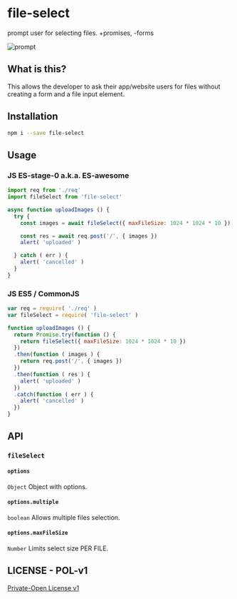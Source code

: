 # file-select

prompt user for selecting files. +promises, -forms

![prompt](http://2.bp.blogspot.com/-lEZIGdCwdkg/TWfp3hvdzDI/AAAAAAAADo8/YCMq_gCqqvA/s640/Choose+file+to+upload.png)


## What is this?

This allows the developer to ask their app/website users for files without
creating a form and a file input element.


## Installation

```bash
npm i --save file-select
```

## Usage

### JS ES-stage-0 a.k.a. ES-awesome
```js
import req from './req'
import fileSelect from 'file-select'

async function uploadImages () {
  try {
    const images = await fileSelect({ maxFileSize: 1024 * 1024 * 10 })

    const res = await req.post('/', { images })
    alert( 'uploaded' )

  } catch ( err ) {
    alert( 'cancelled' )
  }
}
```

### JS ES5 / CommonJS
```js
var req = require( './req' )
var fileSelect = require( 'file-select' )

function uploadImages () {
  return Promise.try(function () {
    return fileSelect({ maxFileSize: 1024 * 1024 * 10 })
  })
  .then(function ( images ) {
    return req.post('/', { images })
  })
  .then(function ( res ) {
    alert( 'uploaded' )
  })
  .catch(function ( err ) {
    alert( 'cancelled' )
  })
}
```


## API

### `fileSelect`

#### `options`
`Object`
Object with options.

#### `options.multiple`
`boolean`
Allows multiple files selection.

#### `options.maxFileSize`
`Number`
Limits select size PER FILE.


## LICENSE - POL-v1

[Private-Open License v1](https://raw.githubusercontent.com/cusspvz/pol/master/POL-1.0.md)
